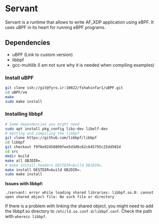 # Servant

Servant is a runtime that allows to write AF\_XDP application using eBPF. It uses uBPF in its heart for running eBPF programs.

## Dependencies

* uBPF (Link to custom version)
* libbpf
* gcc-multilib (I am not sure why it is needed when compiling examples)


### Install uBPF

```bash
git clone ssh://git@fyro.ir:10022/fshahinfar1/uBPF.git
cd uBPF/vm
make
sudo make install
```

### Installing libbpf

```bash
# Some dependencies you might need
sudo apt install pkg_config libz-dev libelf-dev
# Getting and compiling the libbpf
git clone https://github.com/libbpf/libbpf
cd libbpf
git checkout f9f6e92458899fee5d3d6c62c645755c25dd502d
cd src
mkdir build
make all OBJDIR=.
# make install_headers DESTDIR=build OBJDIR=.
make install DESTDIR=build OBJDIR=.
sudo make install
```

**Issues with libbpf:**

```
./servant: error while loading shared libraries: libbpf.so.0: cannot open shared object file: No such file or directory
```

If there is a problem with linking the shared object, you might need to add
the libbpf.so directory to `/etc/ld.so.conf.d/libbpf.conf`. Check the path with
`whereis libbpf`.

